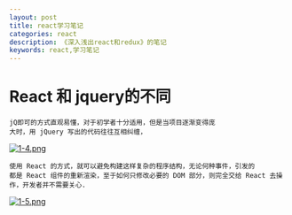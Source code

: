 ```yaml
---
layout: post
title: react学习笔记
categories: react
description: 《深入浅出react和redux》的笔记
keywords: react,学习笔记
---
```


# React 和 jquery的不同
```
jQ即可的方式直观易懂，对于初学者十分适用，但是当项目逐渐变得庞
大时，用 jQuery 写出的代码往往互相纠缠，
```
[![1-4.png](https://i.loli.net/2018/05/17/5afd573fe55ef.png)](https://i.loli.net/2018/05/17/5afd573fe55ef.png)


```
使用 React 的方式，就可以避免构建这样复杂的程序结构，无论何种事件，引发的
都是 React 组件的重新渲染，至于如何只修改必要的 DOM 部分，则完全交给 React 去操
作，开发者并不需要关心.
```
[![1-5.png](https://i.loli.net/2018/05/17/5afd577ba4fe2.png)](https://i.loli.net/2018/05/17/5afd577ba4fe2.png)